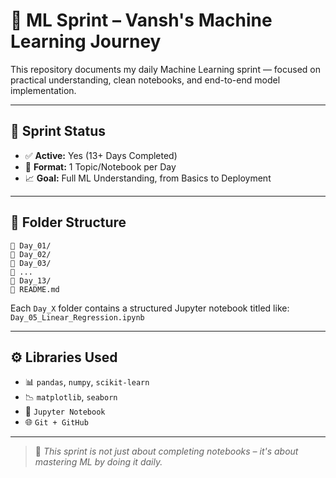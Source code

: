 # 🤖 ML Sprint – Vansh's Machine Learning Journey

This repository documents my daily Machine Learning sprint — focused on practical understanding, clean notebooks, and end-to-end model implementation.

---

## 📅 Sprint Status

- ✅ **Active:** Yes (13+ Days Completed)  
- 🎯 **Format:** 1 Topic/Notebook per Day  
- 📈 **Goal:** Full ML Understanding, from Basics to Deployment  

---

## 📂 Folder Structure

```
📁 Day_01/
📁 Day_02/
📁 Day_03/
📁 ...
📁 Day_13/
📄 README.md
```

Each `Day_X` folder contains a structured Jupyter notebook titled like:  
`Day_05_Linear_Regression.ipynb`

---

## ⚙️ Libraries Used

- 📊 `pandas`, `numpy`, `scikit-learn`  
- 📉 `matplotlib`, `seaborn`  
- 📒 `Jupyter Notebook`  
- 🌐 `Git + GitHub`  

---

> 🧠 _This sprint is not just about completing notebooks – it's about mastering ML by doing it daily._
